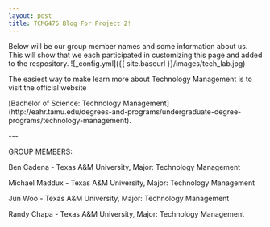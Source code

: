 ```yaml
---
layout: post
title: TCMG476 Blog For Project 2!
---
```


Below will be our group member names and some information about us. This will show that we each participated in customizing this page and added to the respository. 
![_config.yml]({{ site.baseurl }}/images/tech_lab.jpg)

<p>The easiest way to make learn more about Technology Management is to visit the official website</p> [Bachelor of Science: Technology Management](http://eahr.tamu.edu/degrees-and-programs/undergraduate-degree-programs/technology-management).
<p>---</p>
<p>GROUP MEMBERS:</p>

Ben Cadena - Texas A&M University, Major: Technology Management

Michael Maddux - Texas A&M University, Major: Technology Management

Jun Woo - Texas A&M University, Major: Technology Management

Randy Chapa - Texas A&M University, Major: Technology Management
